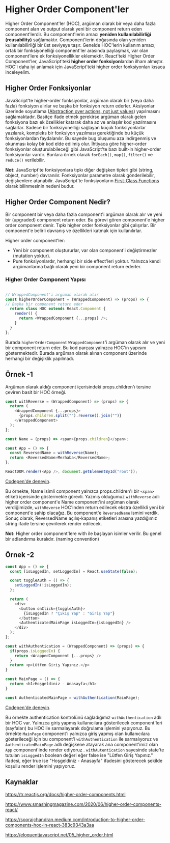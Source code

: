 # Higher Order Component'ler

Higher Order Component'ler (HOC), argüman olarak bir veya daha fazla component alan ve output olarak yeni bir component return eden component'lerdir. Bu component'lerin amacı **yeniden kullanılabilirliği (reusability)** sağlamaktır. Component'lerin doğasında olan yeniden kullanılabilirliği bir üst seviyeye taşır. Genelde HOC'lerin kullanım amacı; ortak bir fonksiyonelliği component'ler arasında paylaşmak, var olan component'lere ek fonksiyonellikler eklemektir. React'teki Higher Order Component'ler, JavaScript'teki **higher order fonksiyon**lardan ilham almıştır. HOC'i daha iyi anlamak için JavaScript'teki higher order fonksiyonları kısaca inceleyelim.

## Higher Order Fonksiyonlar

JavaScript'te higher-order fonksiyonlar, argüman olarak bir (veya daha fazla) fonksiyon alırlar ve başka bir fonksiyon return ederler. Aksiyonlar üzerinde soyutlama ([Abstraction over actions, not just values](https://eloquentjavascript.net/05_higher_order.html)) yapılmasını sağlamaktadır. Basitçe ifade etmek gerekirse argüman olarak gelen fonksiyona bazı ek özellikler katarak daha az ve anlaşılır kod yazılmasını sağlarlar. Sadece bir fonksiyonelliği sağlayan küçük fonksiyonlarlar yazılarak, kompleks bir fonksiyon yazılması gerektiğinde bu küçük fonksiyonlardan faydalanılır. Bu sayede bug oluşumu aza indirgenmiş ve okunması kolay bir kod elde edilmiş olur. İhtiyaca göre higher-order fonksiyonlar oluşturulabileceği gibi JavaScript'te bazı built-in higher-order fonksiyonlar vardır. Bunlara örnek olarak `forEach()`, `map()`, `filter()` ve `reduce()` verilebilir. 

**Not:** JavaScript'te fonksiyonlara tıpkı diğer değişken tipleri gibi (string, object, number) davranılır. Fonksiyonlar parametre olarak gönderilebilir, değişkenlere atanabilir. JavaScript'te fonksiyonların [First-Class Functions](https://developer.mozilla.org/en-US/docs/Glossary/First-class_Function) olarak bilinmesinin nedeni budur.

## Higher Order Component Nedir?

Bir component bir veya daha fazla component'i argüman olarak alır ve yeni bir (upgraded) component return eder. Bu görevi gören component'e higher order component denir. Tıpkı higher order fonksiyonlar gibi çalışırlar. Bir component'e belirli davranış ve özellikleri katmak için kullanılırlar. 

Higher order component'ler:

- Yeni bir component oluştururlar, var olan component'i değiştirmezler (mutation yoktur).
- Pure fonksiyonlardır, herhangi bir side effect'leri yoktur. Yalnızca kendi argümanlarına bağlı olarak yeni bir component return ederler.

### Higher Order Component Yapısı

```javascript

// WrappedComponent'i argüman olarak alır
const higherOrderComponent = (WrappedComponent) => (props) => {
// Başka bir component return eder
  return class HOC extends React.Component {
    render() {
      return <WrappedComponent {...props} />;
    }
  }
};

```

Burada `higherOrderComponent` `WrappedComponent`'i argüman olarak alır ve yeni bir component return eder. Bu kod parçası yalnızca HOC'in yapısını göstermektedir. Burada argüman olarak alınan component üzerinde herhangi bir değişiklik yapılmadı.



## Örnek -1 

Argüman olarak aldığı component içerisindeki props.children'ı tersine çeviren basit bir HOC örneği.  

```javascript
const withReverse = (WrappedComponent) => (props) => {
  return (
    <WrappedComponent {...props}>
      {props.children.split("").reverse().join("")}
    </WrappedComponent>
  );
};
```

```javascript
const Name = (props) => <span>{props.children}</span>;

const App = () => {
  const ReversedName = withReverse(Name);
  return <ReversedName>Merhaba</ReversedName>;
};

ReactDOM.render(<App />, document.getElementById("root"));

```

[Codepen'de deneyin](https://codepen.io/Kodluyoruz/pen/BaLZqKZ?editors=1011).

Bu örnekte, Name isimli component yalnızca props.children'ı bir `<span>` etiketi içerisinde göstermekle görevli. Yazmış olduğumuz `withReverse` adlı higher order component'e Name component'ini argüman olarak verdiğimizde, `withReverse` HOC'inden return edilecek ekstra özellikli yeni bir component'e sahip olacağız. Bu component'e `ReversedName` ismini verdik. Sonuç olarak, ReversedName açılış-kapanış etiketleri arasına yazdığımız string ifade tersine çevrilerek render edilecek.

**Not:** Higher order component'lere with ile başlayan isimler verilir. Bu genel bir adlandırma kuralıdır. (naming convention) 



## Örnek -2

```javascript
const App = () => {
  const [isLoggedIn, setLoggedIn] = React.useState(false);

  const toggleAuth = () => {
    setLoggedIn(!isLoggedIn);
  };

  return (
    <div>
      <button onClick={toggleAuth}>
        {isLoggedIn ? "Çıkış Yap" : "Giriş Yap"}
      </button>
      <AuthenticatedMainPage isLoggedIn={isLoggedIn} />
    </div>
  );
};

const withAuthentication = (WrappedComponent) => (props) => {
  if(props.isLoggedIn) {
    return <WrappedComponent {...props} />
  }
  return <p>Lütfen Giriş Yapınız.</p>
}

const MainPage = () => {
  return <h1>Hoşgeldiniz - Anasayfa</h1>
}

const AuthenticatedMainPage = withAuthentication(MainPage);
```

[Codepen'de deneyin](https://codepen.io/Kodluyoruz/pen/YzGQRjj?editors=1011).

Bu örnekte authentication kontrolünü sağladığımız `withAuthentication` adlı bir HOC var. Yalnızca giriş yapmış kullanıcılara gösterilecek component'leri (sayfaları) bu HOC ile sarmalayarak doğrulama işlemini yapıyoruz. Bu örnekte `MainPage` component'i yalnızca giriş yapmış olan kullanıcılara gösterileceği için bu component'i `withAuthentication` ile sarmalıyoruz ve `AuthenticatedMainPage` adlı değişkene atayarak ana component'imiz olan `App` component'inde render ediyoruz . `withAutentication` sayesinde state'te tutulan `isLoggedIn` boolean değeri eğer false ise "Lütfen Giriş Yapınız." ifadesi, eğer true ise "Hoşgeldiniz - Anasayfa" ifadesini gösterecek şekilde koşullu render işlemini yapıyoruz. 



## Kaynaklar

https://tr.reactjs.org/docs/higher-order-components.html

https://www.smashingmagazine.com/2020/06/higher-order-components-react/

https://soorajchandran.medium.com/introduction-to-higher-order-components-hoc-in-react-383c9343a3aa

https://eloquentjavascript.net/05_higher_order.html